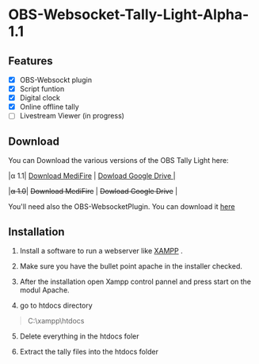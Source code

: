 # OBS-Websocket-Tally-Light-Alpha-1.1

## Features
 - [x] OBS-Websockt plugin
 - [x] Script funtion 
 - [x] Digital clock
 - [x] Online offline tally
 - [ ] Livestream Viewer (in progress)

## Download
You can Download the various versions of the OBS Tally Light here:

|α 1.1| [Download MediFire](https://www.mediafire.com/file/59v5fbqkgh50x2b/Tally.zip/file) | [Dowload Google Drive ](https://drive.google.com/file/d/166KBxtbutRRM6xPE5KKxYh8fDXpKXNNc/view?usp=sharing) |

|~~α 1.0~~| ~~Download MediFire~~ | ~~Dowload Google Drive~~  |

You'll need also the OBS-WebsocketPlugin. You can download it [here](https://github.com/Palakis/obs-websocket/releases/tag/4.8.0)

## Installation
1.	Install a software to run a webserver like [XAMPP](https://www.apachefriends.org/de/index.html) .

3.	Make sure you have the bullet point apache in the installer checked.

4.	After the installation open Xampp control pannel and press start on the modul Apache.

5.	go to htdocs directory
> C:\xampp\htdocs
 5. Delete everything in the htdocs foler
 
 6. Extract the tally files into the htdocs folder

